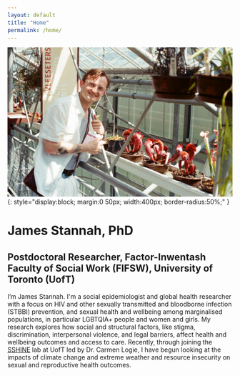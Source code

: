 ```yaml
---
layout: default
title: "Home"
permalink: /home/
---
```


![James Stannah](assets/images/leiden.jpg){: style="display:block; margin:0 50px; width:400px; border-radius:50%;" }

# James Stannah, PhD
## Postdoctoral Researcher, Factor-Inwentash Faculty of Social Work (FIFSW), University of Toronto (UofT)

I’m James Stannah. I'm a social epidemiologist and global health researcher with a focus on HIV and other sexually transmitted and bloodborne infection (STBBI) prevention, and sexual health and wellbeing among marginalised populations, in particular LGBTQIA+ people and women and girls. My research explores how social and structural factors, like stigma, discrimination, interpersonal violence, and legal barriers, affect health and wellbeing outcomes and access to care. Recently, through joining the [SSHINE](https://sshinelab.com/) lab at UofT led by Dr. Carmen Logie, I have begun looking at the impacts of climate change and extreme weather and resource insecurity on sexual and reproductive health outcomes.

